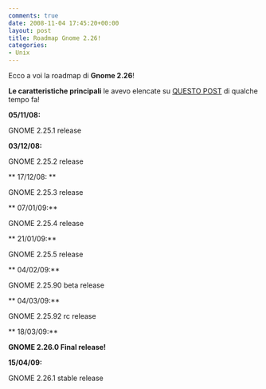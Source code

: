 ```yaml
---
comments: true
date: 2008-11-04 17:45:20+00:00
layout: post
title: Roadmap Gnome 2.26!
categories:
- Unix
---
```


Ecco a voi la roadmap di **Gnome 2.26**!




**Le caratteristiche principali** le avevo elencate su [QUESTO POST](http://polslinux.wordpress.com/2008/09/18/gnome-226-prime-indiscrezioni/) di qualche tempo fa!







**05/11/08:**




GNOME 2.25.1 release




**03/12/08:**




GNOME 2.25.2 release




** 17/12/08: **




GNOME 2.25.3 release




** 07/01/09:**




GNOME 2.25.4 release




** 21/01/09:**




GNOME 2.25.5 release




** 04/02/09:**




GNOME 2.25.90 beta release




** 04/03/09:**




GNOME 2.25.92 rc release




** 18/03/09:**




**GNOME 2.26.0 Final release!**




**15/04/09:**




GNOME 2.26.1 stable release
